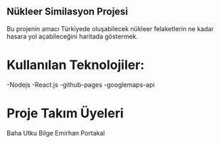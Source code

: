 ## Nükleer Similasyon Projesi

Bu projenin amacı Türkiyede oluşabilecek nükleer felaketlerin ne kadar hasara yol açabileceğini haritada göstermek.

# Kullanılan Teknolojiler:

-Nodejs
-React.js
-github-pages
-googlemaps-api

# Proje Takım Üyeleri

Baha Utku Bilge 
Emirhan Portakal
